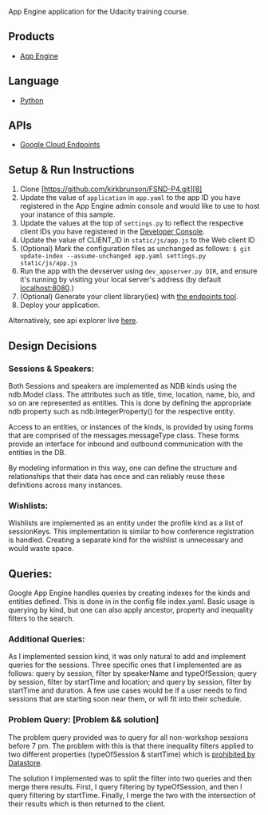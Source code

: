App Engine application for the Udacity training course.

## Products
- [App Engine][1]

## Language
- [Python][2]

## APIs
- [Google Cloud Endpoints][3]

## Setup & Run Instructions
1. Clone [https://github.com/kirkbrunson/FSND-P4.git][8]
1. Update the value of `application` in `app.yaml` to the app ID you
   have registered in the App Engine admin console and would like to use to host
   your instance of this sample.
1. Update the values at the top of `settings.py` to
   reflect the respective client IDs you have registered in the
   [Developer Console][4].
1. Update the value of CLIENT_ID in `static/js/app.js` to the Web client ID
1. (Optional) Mark the configuration files as unchanged as follows:
   `$ git update-index --assume-unchanged app.yaml settings.py static/js/app.js`
1. Run the app with the devserver using `dev_appserver.py DIR`, and ensure it's running by visiting your local server's address (by default [localhost:8080][5].)
1. (Optional) Generate your client library(ies) with [the endpoints tool][6].
1. Deploy your application.

Alternatively, see api explorer live [here][9].


## Design Decisions

### Sessions & Speakers:
Both Sessions and speakers are implemented as NDB kinds using the ndb.Model class. The attributes such as title, time, location, name, bio, and so on are represented as entities. This is done by defining the appropriate ndb property such as ndb.IntegerProperty() for the respective entity.   

Access to an entities, or instances of the kinds, is provided by using forms that are comprised of the messages.messageType  class. These forms provide an interface for inbound and outbound communication with the entities in the DB. 

By modeling information in this way, one can define the structure and relationships that their data has once and can reliably reuse these definitions across many instances.

### Wishlists:
Wishlists are implemented as an entity under the profile kind as a list of  sessionKeys. This implementation is similar to how conference registration is handled. Creating a separate kind for the wishlist is unnecessary and would waste space. 

## Queries:

Google App Engine handles queries by creating indexes for the kinds and entities defined. This is done in in the config file index.yaml. Basic usage is querying by kind, but one can also apply ancestor, property and inequality filters to the search.

### Additional Queries:
As I implemented session kind, it was only natural to add and implement queries for the sessions. Three specific ones that I implemented are as follows: query by session, filter by speakerName and typeOfSession;  query by session, filter by startTime and location; and query by session, filter by startTime and duration. A few use cases would be if a user needs to find sessions that are starting soon near them, or will fit into their schedule.

### Problem Query: [Problem && solution]
The problem query provided was to query for all non-workshop sessions before 7 pm. The problem with this is that there inequality filters applied to two different properties (typeOfSession & startTime) which is [prohibited by Datastore][7]. 

The solution I implemented was to split the filter into two queries and then merge there results. First, I query filtering by typeOfSession, and then I query filtering by startTime. Finally, I merge the two with the intersection of their results which is then returned to the client.



[1]: https://developers.google.com/appengine
[2]: http://python.org
[3]: https://developers.google.com/appengine/docs/python/endpoints/
[4]: https://console.developers.google.com/
[5]: https://localhost:8080/
[6]: https://developers.google.com/appengine/docs/python/endpoints/endpoints_tool
[7]: https://cloud.google.com/appengine/docs/python/datastore/queries#Python_Restrictions_on_queries
[8]: https://github.com/kirkbrunson/FSND-P4.git
[9]: https://xw-boreal-airway-t.appspot.com/_ah/api/explorer
